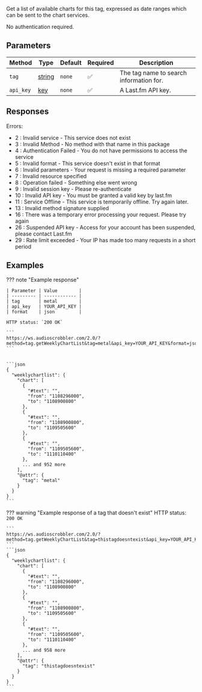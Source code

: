 Get a list of available charts for this tag, expressed as date ranges which can be sent to the chart services.

No authentication required.

## Parameters
| Method | Type | Default | Required | Description 
| ------ | ---- | ------- | -------- | -----------
| `tag` | [string][string] | `none` | :white_check_mark: | The tag name to search information for.
| `api_key` | [key][key] | `none` | :white_check_mark: | A Last.fm API key.

## Responses
Errors:

- 2 : Invalid service - This service does not exist
- 3 : Invalid Method - No method with that name in this package
- 4 : Authentication Failed - You do not have permissions to access the service
- 5 : Invalid format - This service doesn't exist in that format
- 6 : Invalid parameters - Your request is missing a required parameter
- 7 : Invalid resource specified
- 8 : Operation failed - Something else went wrong
- 9 : Invalid session key - Please re-authenticate
- 10 : Invalid API key - You must be granted a valid key by last.fm
- 11 : Service Offline - This service is temporarily offline. Try again later.
- 13 : Invalid method signature supplied
- 16 : There was a temporary error processing your request. Please try again
- 26 : Suspended API key - Access for your account has been suspended, please contact Last.fm
- 29 : Rate limit exceeded - Your IP has made too many requests in a short period

## Examples
??? note "Example response"

    | Parameter | Value        |
    | --------- | ------------ |
    | tag       | metal        |
    | api_key   | YOUR_API_KEY |
    | format    | json         |

    HTTP status: `200 OK`

    ```
    https://ws.audioscrobbler.com/2.0/?method=tag.getWeeklyChartList&tag=metal&api_key=YOUR_API_KEY&format=json
    ```


    ```json
    {
      "weeklychartlist": {
        "chart": [
          {
            "#text": "",
            "from": "1108296000",
            "to": "1108900800"
          },
          {
            "#text": "",
            "from": "1108900800",
            "to": "1109505600"
          },
          {
            "#text": "",
            "from": "1109505600",
            "to": "1110110400"
          },
          ... and 952 more
        ],
        "@attr": {
          "tag": "metal"
        }
      }
    }
    ```

??? warning "Example response of a tag that doesn't exist"
    HTTP status: `200 OK`

    ```
    https://ws.audioscrobbler.com/2.0/?method=tag.getWeeklyChartList&tag=thistagdoesntexist&api_key=YOUR_API_KEY&format=json
    ```
    ```json
    {
      "weeklychartlist": {
        "chart": [
          {
            "#text": "",
            "from": "1108296000",
            "to": "1108900800"
          },
          {
            "#text": "",
            "from": "1108900800",
            "to": "1109505600"
          },
          {
            "#text": "",
            "from": "1109505600",
            "to": "1110110400"
          },
          ... and 958 more
        ],
        "@attr": {
          "tag": "thistagdoesntexist"
        }
      }
    }
    ```

[string]: https://developer.mozilla.org/en-US/docs/Web/JavaScript/Reference/Global_Objects/String
[key]: https://www.last.fm/api/account/create